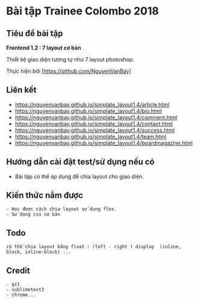 # Bài tập Trainee Colombo 2018

## Tiêu đề bài tập

 **Frontend 1.2 : 7 layout cơ bản** .

Thiết kệ giao diện tương tự như 7 layout photoshop.

Thực hiện bởi [https://github.com/NguyenVanBay]

## Liên kết

- https://nguyenvanbay.github.io/simplate_layout1.4/article.html
- https://nguyenvanbay.github.io/simplate_layout1.4/bio.html
- https://nguyenvanbay.github.io/simplate_layout1.4/comment.html
- https://nguyenvanbay.github.io/simplate_layout1.4/contact.html
- https://nguyenvanbay.github.io/simplate_layout1.4/success.html
- https://nguyenvanbay.github.io/simplate_layout1.4/team.html
- https://nguyenvanbay.github.io/simplate_layout1.4/boardmagazine.html

## Hướng dẫn cài đặt test/sử dụng nếu có

- Bài tập có thể áp dụng để chia layout cho giao diện.

## Kiến thức nắm được

	- Học được cách chia layout sử dụng flex.
	- Sử dụng css cơ bản
	

## Todo

	có thể chia layout bằng float : (left - right ) display  (inline, block, inline-block) ...

## Credit

	- git
	- sublimetext3
	- chrome...
